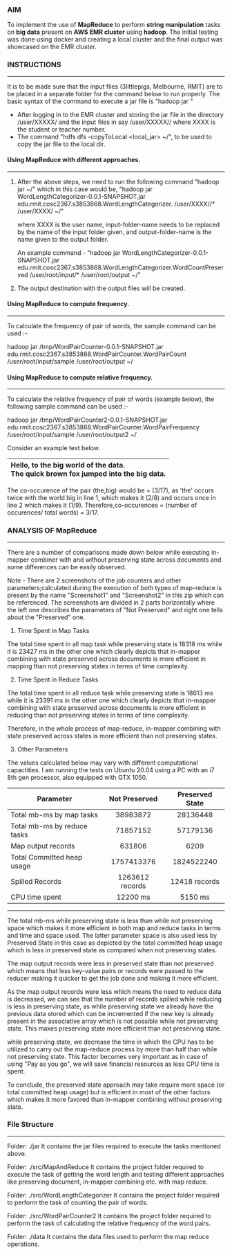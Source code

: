 ### AIM
To implement the use of **MapReduce** to perform **string manipulation** tasks on **big data** present on **AWS EMR cluster** using **hadoop**. The initial testing was done using docker and creating a local cluster
and the final output was showcased on the EMR cluster.


 
### INSTRUCTIONS
---

It is to be made sure that the input files (3littlepigs, Melbourne, RMIT) are to be placed in a separate folder for the command below to run properly. The basic syntax of the command to execute a jar file is "hadoop jar <jar-file> <class-path> <input-file> <output-folder>"


- After logging in to the EMR cluster and storing the jar file in the directory /user/XXXXX/ and the input files in say /user/XXXXX/<input-folder-name>/ where XXXX is the student or teacher number.
- The command "hdfs dfs -copyToLocal <local_jar> ~/", to be used to copy the jar file to the local dir.

#### Using MapReduce with different approaches.
---

1. After the above steps, we need to run the following command "hadoop jar <jar-file-name> <classpath> <input-files> <output-folder> ~/" which in this case would be,
   "hadoop jar WordLengthCategorizer-0.0.1-SNAPSHOT.jar edu.rmit.cosc2367.s3853868.WordLengthCategorizer.<name-of-class-to-run> /user/XXXX/<input-folder-name>/* /user/XXXX/<output-folder-name> ~/"
   
   where XXXX is the user name, input-folder-name needs to be replaced by the name of the input folder given, and output-folder-name is the name given to the output folder.
   
   An example command - "hadoop jar WordLengthCategorizer-0.0.1-SNAPSHOT.jar edu.rmit.cosc2367.s3853868.WordLengthCategorizer.WordCountPreserved /user/root/input/* /user/root/output ~/"
   
2. The output destination with the output files will be created.

#### Using MapReduce to compute frequency.
---

To calculate the frequency of pair of words, the sample command can be used :-

hadoop jar /tmp/WordPairCounter-0.0.1-SNAPSHOT.jar edu.rmit.cosc2367.s3853868.WordPairCounter.WordPairCount /user/root/input/sample /user/root/output ~/


#### Using MapReduce to compute relative frequency.
---

To calculate the relative frequency of pair of words (example below), the following sample command can be used :-

hadoop jar /tmp/WordPairCounter2-0.0.1-SNAPSHOT.jar edu.rmit.cosc2367.s3853868.WordPairCounter.WordPairFrequency /user/root/input/sample /user/root/output2 ~/


Consider an example text below.

|Hello, to the big world of the data.<br>The quick brown fox jumped into the big data.|
|:---|


The co-occurence of the pair (the,big) would be = (3/17), as 'the' occurs twice with the world big in line 1, which makes it (2/8) and occurs once in line 2 which makes it (1/9).
Therefore,co-occurences = (number of occurences/ total words) = 3/17.



### ANALYSIS OF MapReduce
---

There are a number of comparisons made down below while executing in-mapper combiner with and without preserving state across documents and some differences can be easily observed.

Note - There are 2 screenshots of the job counters and other parameters;calculated during the execution of both types of map-reduce is present by the name "Screenshot1" and "Screenshot2" in this zip which can be referenced. The screenshots are divided in 2 parts horizontally where the left one describes the parameters of "Not Preserved" and right one tells about the "Preserved" one.


1. Time Spent in Map Tasks

The total time spent in all map task while preserving state is 18318 ms while it is 23427 ms in the other one which clearly depicts that in-mapper combining with state preserved across documents is more efficient in mapping than not preserving states in terms of time complexity.


2. Time Spent in Reduce Tasks


The total time spent in all reduce task while preserving state is 18613 ms while it is 23391 ms in the other one which clearly depicts that in-mapper combining with state preserved across documents is more efficient in reducing than not preserving states in terms of time complexity.


Therefore, in the whole process of map-reduce, in-mapper combining with state preserved across states is more efficient than not preserving states.

3. Other Parameters


The values calculated below may vary with different computational capactities. I am running the tests on Ubuntu 20.04 using a PC with an i7 8th gen processor, also equipped with GTX 1050.
 
|Parameter|Not Preserved|Preserved State|
| ------------- |:-------------:|:-----:|
| Total mb-ms by map tasks | 38983872	|	28136448 |
| Total mb-ms by reduce tasks | 71857152 |	57179136 |
| Map output records | 631806 | 6209 |
| Total Committed heap usage | 1757413376 |	1824522240 |
| Spilled Records | 1263612 records	| 12418 records|
| CPU time spent | 12200 ms |	5150 ms |

 ---

The total mb-ms while preserving state is less than while not preserving space which makes it more efficient in both map and reduce tasks in terms and time and space used. The latter parameter space is also used less by Preserved State in this case as depicted by the total committed heap usage which is less in preserved state as compared when not preserving states.

The map output records were less in preserved state than not preserved which means that less key-value pairs or records were passed to the reducer making it quicker to get the job done and making it more efficient.

As the map output records were less which means the need to reduce data is decreased, we can see that the number of records spilled while reducing is less in preserving state, as while preserving state we already have the previous data stored which can be incremented if the new key is already present in the associative array which is not possible while not preserving state. This makes preserving state more efficient than not preserving state.

while preserving state, we decrease the time in which the CPU has to be utilized to carry out the map-reduce process by more than half than while not preserving state. This factor becomes very important as in case of using "Pay as you go", we will save financial resources as less CPU time is spent.

To conclude, the preserved state approach may take require more space (or total committed heap usage) but is efficient in most of the other factors which makes it more favored than in-mapper combining without preserving state.


### File Structure
---

Folder: ./jar
It contains the jar files required to execute the tasks mentioned above.

Folder: ./src/MapAndReduce
It contains the project folder required to execute the task of getting the word length and testing different approaches like preserving document, in-mapper combining etc. with map reduce.

Folder: ./src/WordLengthCategorizer
It contains the project folder required to perform the task of counting the pair of words.

Folder: ./src/WordPairCounter2
It contains the project folder required to perform the task of calculating the relative frequency of the word pairs.

Folder: ./data
It contains the data files used to perform the map reduce operations.
 
